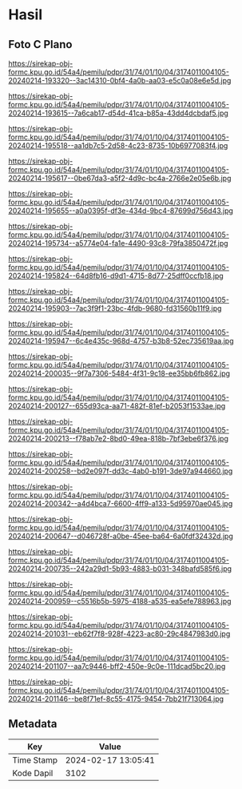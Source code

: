 # Hasil

## Foto C Plano

https://sirekap-obj-formc.kpu.go.id/54a4/pemilu/pdpr/31/74/01/10/04/3174011004105-20240214-193320--3ac14310-0bf4-4a0b-aa03-e5c0a08e6e5d.jpg

https://sirekap-obj-formc.kpu.go.id/54a4/pemilu/pdpr/31/74/01/10/04/3174011004105-20240214-193615--7a6cab17-d54d-41ca-b85a-43dd4dcbdaf5.jpg

https://sirekap-obj-formc.kpu.go.id/54a4/pemilu/pdpr/31/74/01/10/04/3174011004105-20240214-195518--aa1db7c5-2d58-4c23-8735-10b6977083f4.jpg

https://sirekap-obj-formc.kpu.go.id/54a4/pemilu/pdpr/31/74/01/10/04/3174011004105-20240214-195617--0be67da3-a5f2-4d9c-bc4a-2766e2e05e6b.jpg

https://sirekap-obj-formc.kpu.go.id/54a4/pemilu/pdpr/31/74/01/10/04/3174011004105-20240214-195655--a0a0395f-df3e-434d-9bc4-87699d756d43.jpg

https://sirekap-obj-formc.kpu.go.id/54a4/pemilu/pdpr/31/74/01/10/04/3174011004105-20240214-195734--a5774e04-fa1e-4490-93c8-79fa3850472f.jpg

https://sirekap-obj-formc.kpu.go.id/54a4/pemilu/pdpr/31/74/01/10/04/3174011004105-20240214-195824--64d8fb16-d9d1-4715-8d77-25dff0ccfb18.jpg

https://sirekap-obj-formc.kpu.go.id/54a4/pemilu/pdpr/31/74/01/10/04/3174011004105-20240214-195903--7ac3f9f1-23bc-4fdb-9680-fd31560b11f9.jpg

https://sirekap-obj-formc.kpu.go.id/54a4/pemilu/pdpr/31/74/01/10/04/3174011004105-20240214-195947--6c4e435c-968d-4757-b3b8-52ec735619aa.jpg

https://sirekap-obj-formc.kpu.go.id/54a4/pemilu/pdpr/31/74/01/10/04/3174011004105-20240214-200035--9f7a7306-5484-4f31-9c18-ee35bb6fb862.jpg

https://sirekap-obj-formc.kpu.go.id/54a4/pemilu/pdpr/31/74/01/10/04/3174011004105-20240214-200127--655d93ca-aa71-482f-81ef-b2053f1533ae.jpg

https://sirekap-obj-formc.kpu.go.id/54a4/pemilu/pdpr/31/74/01/10/04/3174011004105-20240214-200213--f78ab7e2-8bd0-49ea-818b-7bf3ebe6f376.jpg

https://sirekap-obj-formc.kpu.go.id/54a4/pemilu/pdpr/31/74/01/10/04/3174011004105-20240214-200258--bd2e097f-dd3c-4ab0-b191-3de97a944660.jpg

https://sirekap-obj-formc.kpu.go.id/54a4/pemilu/pdpr/31/74/01/10/04/3174011004105-20240214-200342--a4d4bca7-6600-4ff9-a133-5d95970ae045.jpg

https://sirekap-obj-formc.kpu.go.id/54a4/pemilu/pdpr/31/74/01/10/04/3174011004105-20240214-200647--d046728f-a0be-45ee-ba64-6a0fdf32432d.jpg

https://sirekap-obj-formc.kpu.go.id/54a4/pemilu/pdpr/31/74/01/10/04/3174011004105-20240214-200735--242a29d1-5b93-4883-b031-348bafd585f6.jpg

https://sirekap-obj-formc.kpu.go.id/54a4/pemilu/pdpr/31/74/01/10/04/3174011004105-20240214-200959--c5516b5b-5975-4188-a535-ea5efe788963.jpg

https://sirekap-obj-formc.kpu.go.id/54a4/pemilu/pdpr/31/74/01/10/04/3174011004105-20240214-201031--eb62f7f8-928f-4223-ac80-29c4847983d0.jpg

https://sirekap-obj-formc.kpu.go.id/54a4/pemilu/pdpr/31/74/01/10/04/3174011004105-20240214-201107--aa7c9446-bff2-450e-9c0e-111dcad5bc20.jpg

https://sirekap-obj-formc.kpu.go.id/54a4/pemilu/pdpr/31/74/01/10/04/3174011004105-20240214-201146--be8f71ef-8c55-4175-9454-7bb21f713064.jpg


## Metadata

| Key        | Value               |
| ---------- | ------------------- |
| Time Stamp | 2024-02-17 13:05:41 |
| Kode Dapil | 3102                |



